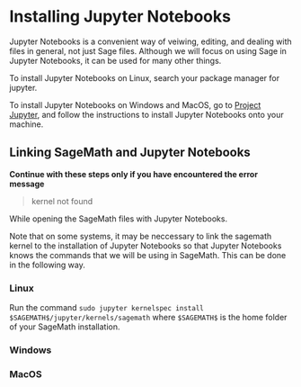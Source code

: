 # Installing Jupyter Notebooks

Jupyter Notebooks is a convenient way of veiwing, editing, and dealing with files in general, not just Sage files.  Although we will focus on using Sage in Jupyter Notebooks, it can be used for many other things.  

To install Jupyter Notebooks on Linux, search your package manager for jupyter.

To install Jupyter Notebooks on Windows and MacOS, go to [Project Jupyter](https://jupyter.org/install), and follow the instructions to install Jupyter
Notebooks onto your machine.

## Linking SageMath and Jupyter Notebooks

**Continue with these steps only if you have encountered the error message** 

> kernel not found

While opening the SageMath files with Jupyter Notebooks.

Note that on some systems, it may be neccessary to link the sagemath kernel to the installation of Jupyter Notebooks so that Jupyter Notebooks knows the commands 
that we will be using in SageMath.  This can be done in the following way.  

### Linux

Run the command `sudo jupyter kernelspec install $SAGEMATH$/jupyter/kernels/sagemath` where `$SAGEMATH$` is the home folder of your SageMath installation.  

### Windows

### MacOS
